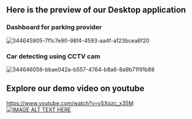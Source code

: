 ## Here is the preview of our Desktop application
### Dashboard for parking provider
![344645905-7f1c7e90-98f4-4593-aa4f-a123bcea6f20](https://github.com/user-attachments/assets/c4e869f8-4465-49e8-8c3f-9d222bca9777)
### Car detecting using CCTV cam
![344646058-bbae042a-b557-4764-b8a6-8a9b71f91b88](https://github.com/user-attachments/assets/e19106c8-c7a7-4709-8d19-535eea4dd6d9)

## Explore our demo video on youtube
https://www.youtube.com/watch?v=ySXqzc_x35M
[![IMAGE ALT TEXT HERE](https://img.youtube.com/vi/ySXqzc_x35M/maxresdefault.jpg)](https://www.youtube.com/watch?v=ySXqzc_x35M)
